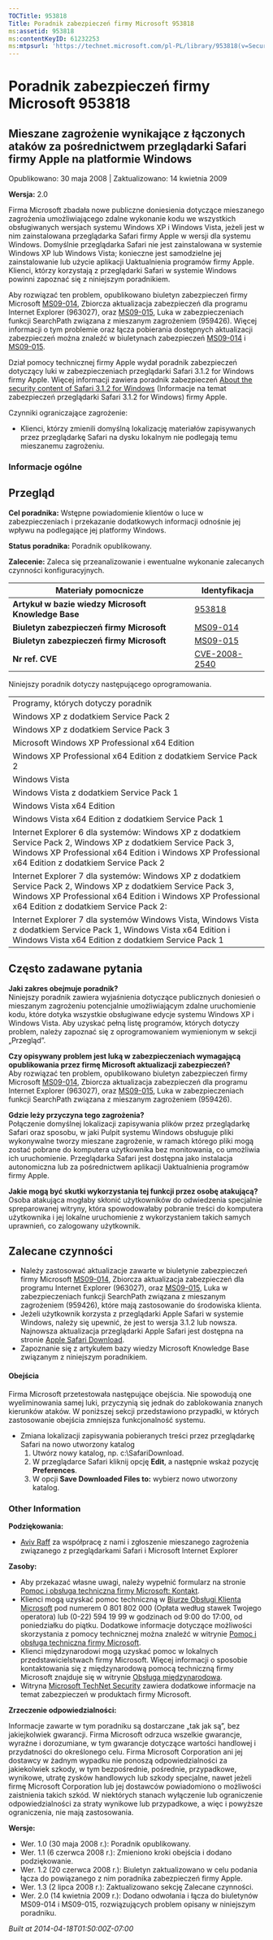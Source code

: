 ```yaml
---
TOCTitle: 953818
Title: Poradnik zabezpieczeń firmy Microsoft 953818
ms:assetid: 953818
ms:contentKeyID: 61232253
ms:mtpsurl: 'https://technet.microsoft.com/pl-PL/library/953818(v=Security.10)'
---
```


Poradnik zabezpieczeń firmy Microsoft 953818
============================================

Mieszane zagrożenie wynikające z łączonych ataków za pośrednictwem przeglądarki Safari firmy Apple na platformie Windows
------------------------------------------------------------------------------------------------------------------------

Opublikowano: 30 maja 2008 | Zaktualizowano: 14 kwietnia 2009

**Wersja:** 2.0

Firma Microsoft zbadała nowe publiczne doniesienia dotyczące mieszanego zagrożenia umożliwiającego zdalne wykonanie kodu we wszystkich obsługiwanych wersjach systemu Windows XP i Windows Vista, jeżeli jest w nim zainstalowana przeglądarka Safari firmy Apple w wersji dla systemu Windows. Domyślnie przeglądarka Safari nie jest zainstalowana w systemie Windows XP lub Windows Vista; konieczne jest samodzielne jej zainstalowanie lub użycie aplikacji Uaktualnienia programów firmy Apple. Klienci, którzy korzystają z przeglądarki Safari w systemie Windows powinni zapoznać się z niniejszym poradnikiem.

Aby rozwiązać ten problem, opublikowano biuletyn zabezpieczeń firmy Microsoft [MS09-014](http://go.microsoft.com/fwlink/?linkid=146659), Zbiorcza aktualizacja zabezpieczeń dla programu Internet Explorer (963027), oraz [MS09-015](http://go.microsoft.com/fwlink/?linkid=146803), Luka w zabezpieczeniach funkcji SearchPath związana z mieszanym zagrożeniem (959426). Więcej informacji o tym problemie oraz łącza pobierania dostępnych aktualizacji zabezpieczeń można znaleźć w biuletynach zabezpieczeń [MS09-014](http://go.microsoft.com/fwlink/?linkid=146659) i [MS09-015](http://go.microsoft.com/fwlink/?linkid=146803).

Dział pomocy technicznej firmy Apple wydał poradnik zabezpieczeń dotyczący luki w zabezpieczeniach przeglądarki Safari 3.1.2 for Windows firmy Apple. Więcej informacji zawiera poradnik zabezpieczeń [About the security content of Safari 3.1.2 for Windows](http://support.apple.com/kb/ht2092) (Informacje na temat zabezpieczeń przeglądarki Safari 3.1.2 for Windows) firmy Apple.

Czynniki ograniczające zagrożenie:

-   Klienci, którzy zmienili domyślną lokalizację materiałów zapisywanych przez przeglądarkę Safari na dysku lokalnym nie podlegają temu mieszanemu zagrożeniu.  

### Informacje ogólne

Przegląd
--------

**Cel poradnika:** Wstępne powiadomienie klientów o luce w zabezpieczeniach i przekazanie dodatkowych informacji odnośnie jej wpływu na podlegające jej platformy Windows.

**Status poradnika:** Poradnik opublikowany.

**Zalecenie:** Zaleca się przeanalizowanie i ewentualne wykonanie zalecanych czynności konfiguracyjnych.

| Materiały pomocnicze                                | Identyfikacja                                                                    |
|-----------------------------------------------------|----------------------------------------------------------------------------------|
| **Artykuł w bazie wiedzy Microsoft Knowledge Base** | [953818](http://support.microsoft.com/kb/953818)                                 |
| **Biuletyn zabezpieczeń firmy Microsoft**           | [MS09-014](http://go.microsoft.com/fwlink/?linkid=146659)                        |
| **Biuletyn zabezpieczeń firmy Microsoft**           | [MS09-015](http://go.microsoft.com/fwlink/?linkid=146803)                        |
| **Nr ref. CVE**                                     | [CVE-2008-2540](http://www.cve.mitre.org/cgi-bin/cvename.cgi?name=cve-2008-2540) |

Niniejszy poradnik dotyczy następującego oprogramowania.

|                                                                                                                                                                                                                       |
|-----------------------------------------------------------------------------------------------------------------------------------------------------------------------------------------------------------------------|
| Programy, których dotyczy poradnik                                                                                                                                                                                    |
| Windows XP z dodatkiem Service Pack 2                                                                                                                                                                                 |
| Windows XP z dodatkiem Service Pack 3                                                                                                                                                                                 |
| Microsoft Windows XP Professional x64 Edition                                                                                                                                                                         |
| Windows XP Professional x64 Edition z dodatkiem Service Pack 2                                                                                                                                                        |
| Windows Vista                                                                                                                                                                                                         |
| Windows Vista z dodatkiem Service Pack 1                                                                                                                                                                              |
| Windows Vista x64 Edition                                                                                                                                                                                             |
| Windows Vista x64 Edition z dodatkiem Service Pack 1                                                                                                                                                                  |
| Internet Explorer 6 dla systemów: Windows XP z dodatkiem Service Pack 2, Windows XP z dodatkiem Service Pack 3, Windows XP Professional x64 Edition i Windows XP Professional x64 Edition z dodatkiem Service Pack 2  |
| Internet Explorer 7 dla systemów: Windows XP z dodatkiem Service Pack 2, Windows XP z dodatkiem Service Pack 3, Windows XP Professional x64 Edition i Windows XP Professional x64 Edition z dodatkiem Service Pack 2: |
| Internet Explorer 7 dla systemów Windows Vista, Windows Vista z dodatkiem Service Pack 1, Windows Vista x64 Edition i Windows Vista x64 Edition z dodatkiem Service Pack 1                                            |

Często zadawane pytania
-----------------------

**Jaki zakres obejmuje poradnik?**  
Niniejszy poradnik zawiera wyjaśnienia dotyczące publicznych doniesień o mieszanym zagrożeniu potencjalnie umożliwiającym zdalne uruchomienie kodu, które dotyka wszystkie obsługiwane edycje systemu Windows XP i Windows Vista. Aby uzyskać pełną listę programów, których dotyczy problem, należy zapoznać się z oprogramowaniem wymienionym w sekcji „Przegląd”.

**Czy opisywany problem jest luką w zabezpieczeniach wymagającą opublikowania przez firmę Microsoft aktualizacji zabezpieczeń?**  
Aby rozwiązać ten problem, opublikowano biuletyn zabezpieczeń firmy Microsoft [MS09-014](http://go.microsoft.com/fwlink/?linkid=146659), Zbiorcza aktualizacja zabezpieczeń dla programu Internet Explorer (963027), oraz [MS09-015](http://go.microsoft.com/fwlink/?linkid=146803), Luka w zabezpieczeniach funkcji SearchPath związana z mieszanym zagrożeniem (959426).

**Gdzie leży przyczyna tego zagrożenia?**  
Połączenie domyślnej lokalizacji zapisywania plików przez przeglądarkę Safari oraz sposobu, w jaki Pulpit systemu Windows obsługuje pliki wykonywalne tworzy mieszane zagrożenie, w ramach którego pliki mogą zostać pobrane do komputera użytkownika bez monitowania, co umożliwia ich uruchomienie. Przeglądarka Safari jest dostępna jako instalacja autonomiczna lub za pośrednictwem aplikacji Uaktualnienia programów firmy Apple.

**Jakie mogą być skutki wykorzystania tej funkcji przez osobę atakującą?**  
Osoba atakująca mogłaby skłonić użytkowników do odwiedzenia specjalnie spreparowanej witryny, która spowodowałaby pobranie treści do komputera użytkownika i jej lokalne uruchomienie z wykorzystaniem takich samych uprawnień, co zalogowany użytkownik.

Zalecane czynności
------------------

-   Należy zastosować aktualizacje zawarte w biuletynie zabezpieczeń firmy Microsoft [MS09-014](http://go.microsoft.com/fwlink/?linkid=146659), Zbiorcza aktualizacja zabezpieczeń dla programu Internet Explorer (963027), oraz [MS09-015](http://go.microsoft.com/fwlink/?linkid=146803), Luka w zabezpieczeniach funkcji SearchPath związana z mieszanym zagrożeniem (959426), które mają zastosowanie do środowiska klienta.  
-   Jeżeli użytkownik korzysta z przeglądarki Apple Safari w systemie Windows, należy się upewnić, że jest to wersja 3.1.2 lub nowsza. Najnowsza aktualizacja przeglądarki Apple Safari jest dostępna na stronie [Apple Safari Download](http://www.apple.com/safari/download/).  
-   Zapoznanie się z artykułem bazy wiedzy Microsoft Knowledge Base związanym z niniejszym poradnikiem.  

#### Obejścia

Firma Microsoft przetestowała następujące obejścia. Nie spowodują one wyeliminowania samej luki, przyczynią się jednak do zablokowania znanych kierunków ataków. W poniższej sekcji przedstawiono przypadki, w których zastosowanie obejścia zmniejsza funkcjonalność systemu.

-   Zmiana lokalizacji zapisywania pobieranych treści przez przeglądarkę Safari na nowo utworzony katalog  
    1.  Utwórz nowy katalog, np. c:\\SafariDownload.
    2.  W przeglądarce Safari kliknij opcję **Edit**, a następnie wskaż pozycję **Preferences**.
    3.  W opcji **Save Downloaded Files to:** wybierz nowo utworzony katalog.

### Other Information

**Podziękowania:**

-   [Aviv Raff](http://aviv.raffon.net/) za współpracę z nami i zgłoszenie mieszanego zagrożenia związanego z przeglądarkami Safari i Microsoft Internet Explorer  

**Zasoby:**

-   Aby przekazać własne uwagi, należy wypełnić formularz na stronie [Pomoc i obsługa techniczna firmy Microsoft: Kontakt](https://support.microsoft.com/common/survey.aspx?scid=sw;en;1257&amp;showpage=1&amp;ws=technet&amp;sd=tech).  
-   Klienci mogą uzyskać pomoc techniczną w [Biurze Obsługi Klienta Microsoft](http://go.microsoft.com/fwlink/?linkid=21131) pod numerem 0 801 802 000 (Opłata według stawek Twojego operatora) lub (0-22) 594 19 99 w godzinach od 9:00 do 17:00, od poniedziałku do piątku. Dodatkowe informacje dotyczące możliwości skorzystania z pomocy technicznej można znaleźć w witrynie [Pomoc i obsługa techniczna firmy Microsoft](http://support.microsoft.com/?ln=pl).  
-   Klienci międzynarodowi mogą uzyskać pomoc w lokalnych przedstawicielstwach firmy Microsoft. Więcej informacji o sposobie kontaktowania się z międzynarodową pomocą techniczną firmy Microsoft znajduje się w witrynie [Obsługa międzynarodowa](http://go.microsoft.com/fwlink/?linkid=21155).  
-   Witryna [Microsoft TechNet Security](http://go.microsoft.com/fwlink/?linkid=21132) zawiera dodatkowe informacje na temat zabezpieczeń w produktach firmy Microsoft.  

**Zrzeczenie odpowiedzialności:**

Informacje zawarte w tym poradniku są dostarczane „tak jak są”, bez jakiejkolwiek gwarancji. Firma Microsoft odrzuca wszelkie gwarancje, wyraźne i dorozumiane, w tym gwarancje dotyczące wartości handlowej i przydatności do określonego celu. Firma Microsoft Corporation ani jej dostawcy w żadnym wypadku nie ponoszą odpowiedzialności za jakiekolwiek szkody, w tym bezpośrednie, pośrednie, przypadkowe, wynikowe, utratę zysków handlowych lub szkody specjalne, nawet jeżeli firmę Microsoft Corporation lub jej dostawców powiadomiono o możliwości zaistnienia takich szkód. W niektórych stanach wyłączenie lub ograniczenie odpowiedzialności za straty wynikowe lub przypadkowe, a więc i powyższe ograniczenia, nie mają zastosowania.

**Wersje:**

-   Wer. 1.0 (30 maja 2008 r.): Poradnik opublikowany.  
-   Wer. 1.1 (6 czerwca 2008 r.): Zmieniono kroki obejścia i dodano podziękowanie.  
-   Wer. 1.2 (20 czerwca 2008 r.): Biuletyn zaktualizowano w celu podania łącza do powiązanego z nim poradnika zabezpieczeń firmy Apple.  
-   Wer. 1.3 (2 lipca 2008 r.): Zaktualizowano sekcję Zalecane czynności.  
-   Wer. 2.0 (14 kwietnia 2009 r.): Dodano odwołania i łącza do biuletynów MS09-014 i MS09-015, rozwiązujących problem opisany w niniejszym poradniku.  

*Built at 2014-04-18T01:50:00Z-07:00*
